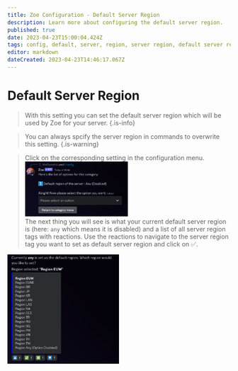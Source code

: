 ```yaml
---
title: Zoe Configuration - Default Server Region
description: Learn more about configuring the default server region.
published: true
date: 2023-04-23T15:00:04.424Z
tags: config, default, server, region, server region, default server region
editor: markdown
dateCreated: 2023-04-23T14:46:17.067Z
---
```


# Default Server Region

>With this setting you can set the default server region which will be used by Zoe for your server.
>{.is-info}

>You can always spcify the server region in commands to overwrite this setting.
>{.is-warning}

> Click on the corresponding setting in the configuration menu.
<img src="/config_general_menu.png" width="50%" /> <br>
>The next thing you will see is what your current default server region is (here: `any` which means it is disabled) and a list of all server region tags with reactions. Use the reactions to navigate to the server region tag you want to set as default server region and click on :white_check_mark:.
<img src="/config_general_1_region.png" width="50%" /> 
